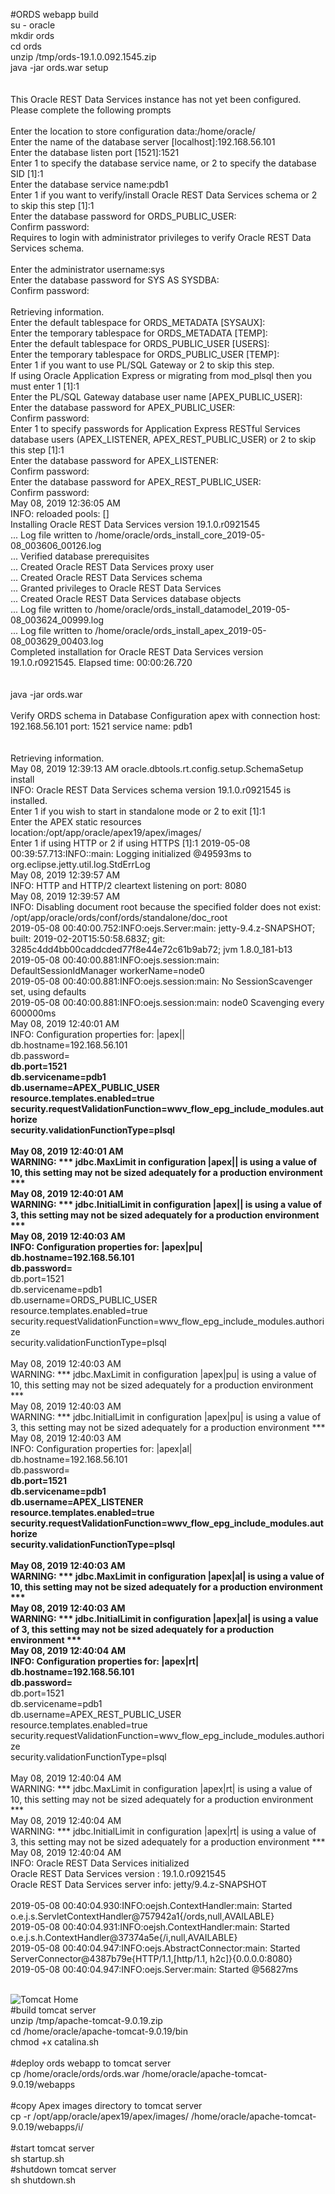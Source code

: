 #ORDS webapp build<br />
su - oracle<br />
mkdir ords<br />
cd ords<br />
unzip /tmp/ords-19.1.0.092.1545.zip<br />
java -jar ords.war setup<br />
<br />
<br />
This Oracle REST Data Services instance has not yet been configured.<br />
Please complete the following prompts<br />
<br />
Enter the location to store configuration data:/home/oracle/<br />
Enter the name of the database server [localhost]:192.168.56.101<br />
Enter the database listen port [1521]:1521<br />
Enter 1 to specify the database service name, or 2 to specify the database SID [1]:1<br />
Enter the database service name:pdb1<br />
Enter 1 if you want to verify/install Oracle REST Data Services schema or 2 to skip this step [1]:1<br />
Enter the database password for ORDS_PUBLIC_USER:<br />
Confirm password:<br />
Requires to login with administrator privileges to verify Oracle REST Data Services schema.<br />
<br />
Enter the administrator username:sys<br />
Enter the database password for SYS AS SYSDBA:<br />
Confirm password:<br />
<br />
Retrieving information.<br />
Enter the default tablespace for ORDS_METADATA [SYSAUX]:<br />
Enter the temporary tablespace for ORDS_METADATA [TEMP]:<br />
Enter the default tablespace for ORDS_PUBLIC_USER [USERS]:<br />
Enter the temporary tablespace for ORDS_PUBLIC_USER [TEMP]:<br />
Enter 1 if you want to use PL/SQL Gateway or 2 to skip this step.<br />
If using Oracle Application Express or migrating from mod_plsql then you must enter 1 [1]:1<br />
Enter the PL/SQL Gateway database user name [APEX_PUBLIC_USER]:<br />
Enter the database password for APEX_PUBLIC_USER:<br />
Confirm password:<br />
Enter 1 to specify passwords for Application Express RESTful Services database users (APEX_LISTENER, APEX_REST_PUBLIC_USER) or 2 to skip this step [1]:1<br />
Enter the database password for APEX_LISTENER:<br />
Confirm password:<br />
Enter the database password for APEX_REST_PUBLIC_USER:<br />
Confirm password:<br />
May 08, 2019 12:36:05 AM<br />
INFO: reloaded pools: []<br />
Installing Oracle REST Data Services version 19.1.0.r0921545<br />
... Log file written to /home/oracle/ords_install_core_2019-05-08_003606_00126.log<br />
... Verified database prerequisites<br />
... Created Oracle REST Data Services proxy user<br />
... Created Oracle REST Data Services schema<br />
... Granted privileges to Oracle REST Data Services<br />
... Created Oracle REST Data Services database objects<br />
... Log file written to /home/oracle/ords_install_datamodel_2019-05-08_003624_00999.log<br />
... Log file written to /home/oracle/ords_install_apex_2019-05-08_003629_00403.log<br />
Completed installation for Oracle REST Data Services version 19.1.0.r0921545. Elapsed time: 00:00:26.720<br />
<br />
<br />
java -jar ords.war<br />
<br />
Verify ORDS schema in Database Configuration apex with connection host: 192.168.56.101 port: 1521 service name: pdb1<br />
<br />
<br />
Retrieving information.<br />
May 08, 2019 12:39:13 AM oracle.dbtools.rt.config.setup.SchemaSetup install<br />
INFO: Oracle REST Data Services schema version 19.1.0.r0921545 is installed.<br />
Enter 1 if you wish to start in standalone mode or 2 to exit [1]:1<br />
Enter the APEX static resources location:/opt/app/oracle/apex19/apex/images/<br />
Enter 1 if using HTTP or 2 if using HTTPS [1]:1
2019-05-08 00:39:57.713:INFO::main: Logging initialized @49593ms to org.eclipse.jetty.util.log.StdErrLog<br />
May 08, 2019 12:39:57 AM<br />
INFO: HTTP and HTTP/2 cleartext listening on port: 8080<br />
May 08, 2019 12:39:57 AM<br />
INFO: Disabling document root because the specified folder does not exist: /opt/app/oracle/ords/conf/ords/standalone/doc_root<br />
2019-05-08 00:40:00.752:INFO:oejs.Server:main: jetty-9.4.z-SNAPSHOT; built: 2019-02-20T15:50:58.683Z; git: 3285c4dd4bb00caddcded77f8e44e72c61b9ab72; jvm 1.8.0_181-b13<br />
2019-05-08 00:40:00.881:INFO:oejs.session:main: DefaultSessionIdManager workerName=node0<br />
2019-05-08 00:40:00.881:INFO:oejs.session:main: No SessionScavenger set, using defaults<br />
2019-05-08 00:40:00.881:INFO:oejs.session:main: node0 Scavenging every 600000ms<br />
May 08, 2019 12:40:01 AM<br />
INFO: Configuration properties for: |apex||<br />
db.hostname=192.168.56.101<br />
db.password=******<br />
db.port=1521<br />
db.servicename=pdb1<br />
db.username=APEX_PUBLIC_USER<br />
resource.templates.enabled=true<br />
security.requestValidationFunction=wwv_flow_epg_include_modules.authorize<br />
security.validationFunctionType=plsql<br />
<br />
May 08, 2019 12:40:01 AM<br />
WARNING: *** jdbc.MaxLimit in configuration |apex|| is using a value of 10, this setting may not be sized adequately for a production environment *** <br />
May 08, 2019 12:40:01 AM<br />
WARNING: *** jdbc.InitialLimit in configuration |apex|| is using a value of 3, this setting may not be sized adequately for a production environment *** <br />
May 08, 2019 12:40:03 AM<br />
INFO: Configuration properties for: |apex|pu|<br />
db.hostname=192.168.56.101<br />
db.password=******<br />
db.port=1521<br />
db.servicename=pdb1<br />
db.username=ORDS_PUBLIC_USER<br />
resource.templates.enabled=true<br />
security.requestValidationFunction=wwv_flow_epg_include_modules.authorize<br />
security.validationFunctionType=plsql<br />
<br />
May 08, 2019 12:40:03 AM<br />
WARNING: *** jdbc.MaxLimit in configuration |apex|pu| is using a value of 10, this setting may not be sized adequately for a production environment *** <br />
May 08, 2019 12:40:03 AM<br />
WARNING: *** jdbc.InitialLimit in configuration |apex|pu| is using a value of 3, this setting may not be sized adequately for a production environment *** <br />
May 08, 2019 12:40:03 AM<br />
INFO: Configuration properties for: |apex|al|<br />
db.hostname=192.168.56.101<br />
db.password=******<br />
db.port=1521<br />
db.servicename=pdb1<br />
db.username=APEX_LISTENER<br />
resource.templates.enabled=true<br />
security.requestValidationFunction=wwv_flow_epg_include_modules.authorize<br />
security.validationFunctionType=plsql<br />
<br />
May 08, 2019 12:40:03 AM<br />
WARNING: *** jdbc.MaxLimit in configuration |apex|al| is using a value of 10, this setting may not be sized adequately for a production environment *** <br />
May 08, 2019 12:40:03 AM<br />
WARNING: *** jdbc.InitialLimit in configuration |apex|al| is using a value of 3, this setting may not be sized adequately for a production environment *** <br />
May 08, 2019 12:40:04 AM<br />
INFO: Configuration properties for: |apex|rt|<br />
db.hostname=192.168.56.101<br />
db.password=******<br />
db.port=1521<br />
db.servicename=pdb1<br />
db.username=APEX_REST_PUBLIC_USER<br />
resource.templates.enabled=true<br />
security.requestValidationFunction=wwv_flow_epg_include_modules.authorize<br />
security.validationFunctionType=plsql<br />
<br />
May 08, 2019 12:40:04 AM<br />
WARNING: *** jdbc.MaxLimit in configuration |apex|rt| is using a value of 10, this setting may not be sized adequately for a production environment *** <br />
May 08, 2019 12:40:04 AM<br />
WARNING: *** jdbc.InitialLimit in configuration |apex|rt| is using a value of 3, this setting may not be sized adequately for a production environment *** <br />
May 08, 2019 12:40:04 AM<br />
INFO: Oracle REST Data Services initialized<br />
Oracle REST Data Services version : 19.1.0.r0921545<br />
Oracle REST Data Services server info: jetty/9.4.z-SNAPSHOT<br />
<br />
2019-05-08 00:40:04.930:INFO:oejsh.ContextHandler:main: Started o.e.j.s.ServletContextHandler@757942a1{/ords,null,AVAILABLE}<br />
2019-05-08 00:40:04.931:INFO:oejsh.ContextHandler:main: Started o.e.j.s.h.ContextHandler@37374a5e{/i,null,AVAILABLE}<br />
2019-05-08 00:40:04.947:INFO:oejs.AbstractConnector:main: Started ServerConnector@4387b79e{HTTP/1.1,[http/1.1, h2c]}{0.0.0.0:8080}<br />
2019-05-08 00:40:04.947:INFO:oejs.Server:main: Started @56827ms<br />
<br />

<img class="tomcat-logo pull-left noPrint" alt="Tomcat Home" src="http://tomcat.apache.org/res/images/tomcat.png"><br />
#build tomcat server<br />
unzip /tmp/apache-tomcat-9.0.19.zip <br />
cd /home/oracle/apache-tomcat-9.0.19/bin<br />
chmod +x catalina.sh<br />
<br />
#deploy ords webapp to tomcat server<br />
cp /home/oracle/ords/ords.war /home/oracle/apache-tomcat-9.0.19/webapps<br />
<br />
#copy Apex images directory to tomcat server<br />
cp -r /opt/app/oracle/apex19/apex/images/ /home/oracle/apache-tomcat-9.0.19/webapps/i/<br />
<br />
#start tomcat server<br />
sh startup.sh<br />
#shutdown tomcat server<br />
sh shutdown.sh<br />
